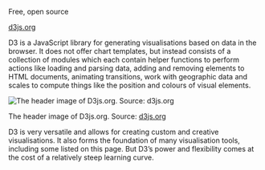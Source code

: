 Free, open source

[d3js.org](https://d3js.org/)

D3 is a JavaScript library for generating visualisations based on data in the browser. It does not offer chart templates, but instead consists of a collection of modules which each contain helper functions to perform actions like loading and parsing data, adding and removing elements to HTML documents, animating transitions, work with geographic data and scales to compute things like the position and colours of visual elements.

![The header image of D3js.org. Source: [d3js.org](https://d3js.org/)](Data%20visualisation%20design%20in%20practice%202%20tools%20208f06b06b0f4b21ad8ecf3047f02ce0/d3-header.png)

The header image of D3js.org. Source: [d3js.org](https://d3js.org/)

D3 is very versatile and allows for creating custom and creative visualisations. It also forms the foundation of many visualisation tools, including some listed on this page. But D3’s power and flexibility comes at the cost of a relatively steep learning curve.